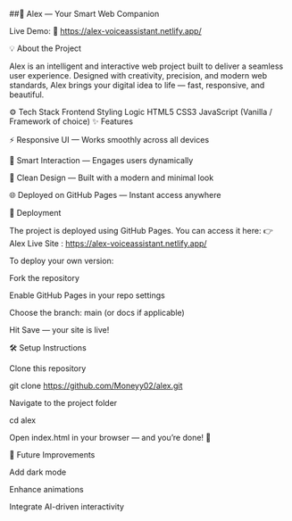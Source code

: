 ##🌟 Alex — Your Smart Web Companion

Live Demo: 🚀 https://alex-voiceassistant.netlify.app/

💡 About the Project

Alex is an intelligent and interactive web project built to deliver a seamless user experience. Designed with creativity, precision, and modern web standards, Alex brings your digital idea to life — fast, responsive, and beautiful.

⚙️ Tech Stack
Frontend	Styling	Logic
HTML5	CSS3	JavaScript (Vanilla / Framework of choice)
✨ Features

⚡ Responsive UI — Works smoothly across all devices

🧠 Smart Interaction — Engages users dynamically

🎨 Clean Design — Built with a modern and minimal look

🌐 Deployed on GitHub Pages — Instant access anywhere

🚀 Deployment

The project is deployed using GitHub Pages.
You can access it here: 👉 Alex Live Site : https://alex-voiceassistant.netlify.app/

To deploy your own version:

Fork the repository

Enable GitHub Pages in your repo settings

Choose the branch: main (or docs if applicable)

Hit Save — your site is live!

🛠️ Setup Instructions

Clone this repository

git clone https://github.com/Moneyy02/alex.git


Navigate to the project folder

cd alex


Open index.html in your browser — and you’re done! 🎉


🌈 Future Improvements

Add dark mode

Enhance animations

Integrate AI-driven interactivity
